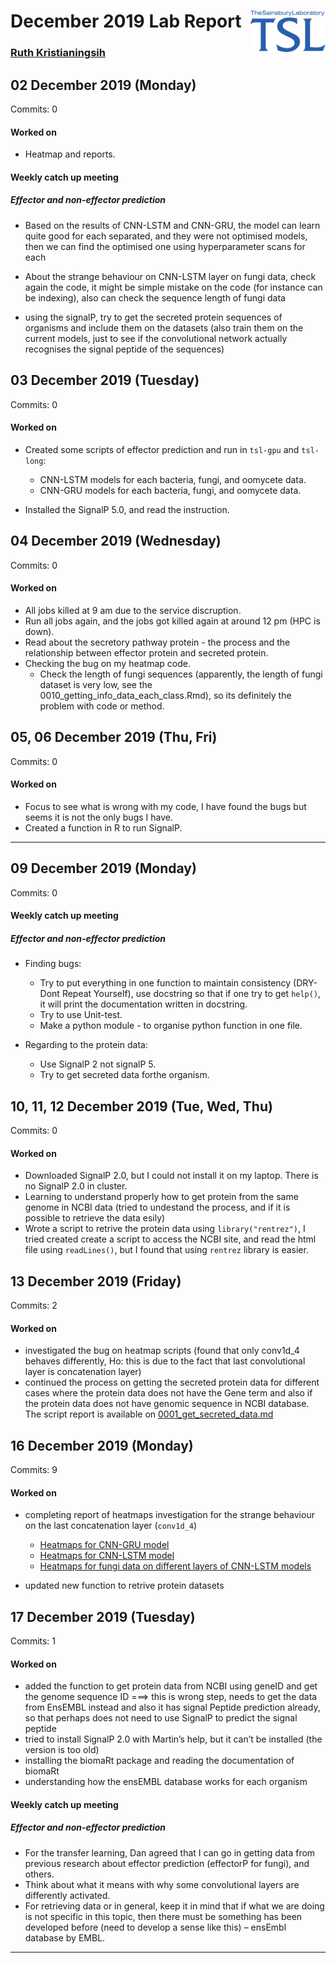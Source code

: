 
# December 2019 Lab Report <img src="figures/tsl-logo.png" align="right" width="120" />

### [Ruth Kristianingsih](https://github.com/ruthkr)

## 02 December 2019 (Monday)

Commits: 0

#### Worked on

  - Heatmap and reports.

#### Weekly catch up meeting

##### Effector and non-effector prediction

  - Based on the results of CNN-LSTM and CNN-GRU, the model can learn
    quite good for each separated, and they were not optimised models,
    then we can find the optimised one using hyperparameter scans for
    each

  - About the strange behaviour on CNN-LSTM layer on fungi data, check
    again the code, it might be simple mistake on the code (for instance
    can be indexing), also can check the sequence length of fungi data

  - using the signalP, try to get the secreted protein sequences of
    organisms and include them on the datasets (also train them on the
    current models, just to see if the convolutional network actually
    recognises the signal peptide of the sequences)

## 03 December 2019 (Tuesday)

Commits: 0

#### Worked on

  - Created some scripts of effector prediction and run in `tsl-gpu` and
    `tsl-long`:
    
      - CNN-LSTM models for each bacteria, fungi, and oomycete data.
      - CNN-GRU models for each bacteria, fungi, and oomycete data.

  - Installed the SignalP 5.0, and read the instruction.

## 04 December 2019 (Wednesday)

Commits: 0

#### Worked on

  - All jobs killed at 9 am due to the service discruption.
  - Run all jobs again, and the jobs got killed again at around 12 pm
    (HPC is down).
  - Read about the secretory pathway protein - the process and the
    relationship between effector protein and secreted protein.
  - Checking the bug on my heatmap code.
      - Check the length of fungi sequences (apparently, the length of
        fungi dataset is very low, see the
        0010\_getting\_info\_data\_each\_class.Rmd), so its definitely
        the problem with code or method.

## 05, 06 December 2019 (Thu, Fri)

Commits: 0

#### Worked on

  - Focus to see what is wrong with my code, I have found the bugs but
    seems it is not the only bugs I have.
  - Created a function in R to run SignalP.

-----

## 09 December 2019 (Monday)

Commits: 0

#### Weekly catch up meeting

##### Effector and non-effector prediction

  - Finding bugs:
    
      - Try to put everything in one function to maintain consistency
        (DRY-Dont Repeat Yourself), use docstring so that if one try to
        get `help()`, it will print the documentation written in
        docstring.
      - Try to use Unit-test.
      - Make a python module - to organise python function in one file.

  - Regarding to the protein data:
    
      - Use SignalP 2 not signalP 5.
      - Try to get secreted data forthe organism.

## 10, 11, 12 December 2019 (Tue, Wed, Thu)

Commits: 0

#### Worked on

  - Downloaded SignalP 2.0, but I could not install it on my laptop.
    There is no SignalP 2.0 in cluster.
  - Learning to understand properly how to get protein from the same
    genome in NCBI data (tried to undestand the process, and if it is
    possible to retrieve the data esily)
  - Wrote a script to retrive the protein data using
    `library("rentrez")`, I tried created create a script to access the
    NCBI site, and read the html file using `readLines()`, but I found
    that using `rentrez` library is easier.

## 13 December 2019 (Friday)

Commits: 2

#### Worked on

  - investigated the bug on heatmap scripts (found that only conv1d\_4
    behaves differently, Ho: this is due to the fact that last
    convolutional layer is concatenation layer)
  - continued the process on getting the secreted protein data for
    different cases where the protein data does not have the Gene term
    and also if the protein data does not have genomic sequence in NCBI
    database. The script report is available on
    [0001\_get\_secreted\_data.md](https://github.com/TeamMacLean/ruth-effectors-prediction/blob/master/reports/getting-data-secreted/0001_get_secreted_data.md)

## 16 December 2019 (Monday)

Commits: 9

#### Worked on

  - completing report of heatmaps investigation for the strange
    behaviour on the last concatenation layer (`conv1d_4`)
    
      - [Heatmaps for CNN-GRU
        model](https://github.com/TeamMacLean/ruth-effectors-prediction/blob/master/scripts/jupyter-note/heatmaps/heatmap_cnn_gru.ipynb)
      - [Heatmaps for CNN-LSTM
        model](https://github.com/TeamMacLean/ruth-effectors-prediction/blob/master/scripts/jupyter-note/heatmaps/heatmap_cnn_lstm.ipynb)
      - [Heatmaps for fungi data on different layers of CNN-LSTM
        models](https://github.com/TeamMacLean/ruth-effectors-prediction/blob/master/scripts/jupyter-note/heatmaps/fungi-test/heatmap_cnn_lstm_fungi_test.ipynb)

  - updated new function to retrive protein datasets

## 17 December 2019 (Tuesday)

Commits: 1

#### Worked on

  - added the function to get protein data from NCBI using geneID and
    get the genome sequence ID ===\> this is wrong step, needs to get
    the data from EnsEMBL instead and also it has signal Peptide
    prediction already, so that perhaps does not need to use SignalP to
    predict the signal peptide
  - tried to install SignalP 2.0 with Martin’s help, but it can’t be
    installed (the version is too old)
  - installing the biomaRt package and reading the documentation of
    biomaRt
  - understanding how the ensEMBL database works for each organism

#### Weekly catch up meeting

##### Effector and non-effector prediction

  - For the transfer learning, Dan agreed that I can go in getting data
    from previous research about effector prediction (effectorP for
    fungi), and others.  
  - Think about what it means with why some convolutional layers are
    differently activated.
  - For retrieving data or in general, keep it in mind that if what we
    are doing is not specific in this topic, then there must be
    something has been developed before (need to develop a sense like
    this) – ensEmbl database by EMBL.

-----
